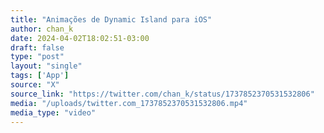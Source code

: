 ```yaml
---
title: "Animações de Dynamic Island para iOS"
author: chan_k
date: 2024-04-02T18:02:51-03:00
draft: false
type: "post"
layout: "single"
tags: ['App']
source: "X"
source_link: "https://twitter.com/chan_k/status/1737852370531532806"
media: "/uploads/twitter.com_1737852370531532806.mp4"
media_type: "video"
---
```


